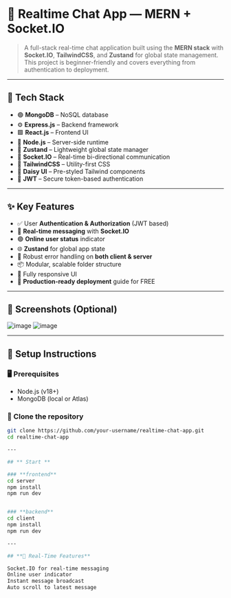 # 💬 Realtime Chat App — MERN + Socket.IO

> A full-stack real-time chat application built using the **MERN stack** with **Socket.IO**, **TailwindCSS**, and **Zustand** for global state management. This project is beginner-friendly and covers everything from authentication to deployment.

---

## 🌟 Tech Stack

- 🟢 **MongoDB** – NoSQL database
- ⚙️ **Express.js** – Backend framework
- 🟩 **React.js** – Frontend UI
- 🔵 **Node.js** – Server-side runtime
- 🧠 **Zustand** – Lightweight global state manager
- 💬 **Socket.IO** – Real-time bi-directional communication
- 🎨 **TailwindCSS** – Utility-first CSS
- 🌸 **Daisy UI** – Pre-styled Tailwind components
- 🔐 **JWT** – Secure token-based authentication

---

## ✨ Key Features

- ✅ User **Authentication & Authorization** (JWT based)
- 💬 **Real-time messaging** with **Socket.IO**
- 🟢 **Online user status** indicator
- 🌐 **Zustand** for global app state
- 🐞 Robust error handling on **both client & server**
- 📦 Modular, scalable folder structure
- 📱 Fully responsive UI
- 🚀 **Production-ready deployment** guide for FREE

---

## 📸 Screenshots (Optional)

![image](https://github.com/user-attachments/assets/ab968256-3fb3-435b-a05e-506f27083d0a)
![image](https://github.com/user-attachments/assets/839e5c0a-2c2e-46fb-bdf9-1a27a6b230ab)



---

## 🔧 Setup Instructions

### 🖥 Prerequisites
- Node.js (v18+)
- MongoDB (local or Atlas)

### 🔌 Clone the repository

```bash
git clone https://github.com/your-username/realtime-chat-app.git
cd realtime-chat-app

---

## ** Start **

### **frontend**
cd server
npm install
npm run dev


### **backend**
cd client
npm install
npm run dev

---

## **📡 Real-Time Features**

Socket.IO for real-time messaging
Online user indicator
Instant message broadcast
Auto scroll to latest message


